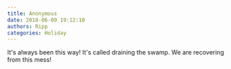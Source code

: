 ```yaml
---
title: Anonymous
date: 2018-06-09 19:12:10
authors: Ripp
categories: Holiday
---
```


 It's always been this way!  It's called draining the swamp. We are recovering from this mess!